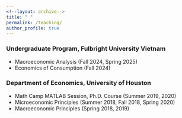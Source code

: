 ```yaml
---
<!--layout: archive-->
title: " "
permalink: /teaching/
author_profile: true
---
```


### Undergraduate Program, Fulbright University Vietnam

<!--
* Dynamic Macroeconomics (Spring 2025)
* Independent Study (Spring 2025)
    - Advanced Macroeconomics (Spring 2025)
-->
* Macroeconomic Analysis (Fall 2024, Spring 2025)
* Economics of Consumption (Fall 2024)

### Department of Economics, University of Houston

<!--
* Intermediate Macroeconomics (TA: Spring 2021)
* Econometrics II, Ph.D. Course (TA: Fall 2017, 2019, 2020)
-->
* Math Camp MATLAB Session, Ph.D. Course (Summer 2019, 2020)
* Microeconomic Principles (Summer 2018, Fall 2018, Spring 2020)
* Macroeconomic Principles (Spring 2018, 2019)
<!--
* Macroeconomic Principles (Instructor: Spring 2018, 2019); TA: Fall 2015, Spring 2016)
* Econometrics I, Ph.D. Course (TA: Spring 2017)
* Money and Banking (TA: Fall 2015, Spring 2016)
-->

<!--
### Department of Economics, Brandeis University

* Econometrics (TA: Spring 2015)
* Introduction to the Economics of Development (TA: Fall 2014)
-->
